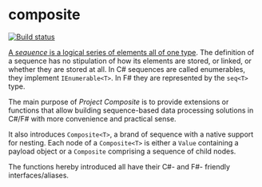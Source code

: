 # composite

[![Build status](https://ci.appveyor.com/api/projects/status/51ll2t40ae4mhtaf/branch/master?svg=true)](https://ci.appveyor.com/project/vkamiansky/composite)

[A *sequence* is a logical series of elements all of one type](https://docs.microsoft.com/en-us/dotnet/fsharp/language-reference/sequences). The definition of a sequence has no stipulation of how its elements are stored, or linked, or whether they are stored at all. In C# sequences are called enumerables, they implement `IEnumerable<T>`. In F# they are represented by the `seq<T>` type.

The main purpose of *Project Composite* is to provide extensions or functions that allow building sequence-based data processing solutions in C#/F# with more convenience and practical sense.

It also introduces `Composite<T>`, a brand of sequence with a native support for nesting. Each node of a `Composite<T>` is either a `Value` containing a payload object or a `Composite` comprising a sequence of child nodes.

The functions hereby introduced all have their C#- and F#- friendly interfaces/aliases.
